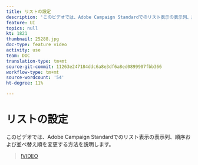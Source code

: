 ```yaml
---
title: リストの設定
description: 'このビデオでは、Adobe Campaign Standardでのリスト表示の表示列、順序および並べ替え順を変更する方法を説明します。  '
feature: UI
topics: null
kt: 1821
thumbnail: 25288.jpg
doc-type: feature video
activity: use
team: DOC
translation-type: tm+mt
source-git-commit: 11263e247184ddc6a8e3df6a8ed0899907fbb366
workflow-type: tm+mt
source-wordcount: '54'
ht-degree: 11%

---
```



# リストの設定

このビデオでは、Adobe Campaign Standardでのリスト表示の表示列、順序および並べ替え順を変更する方法を説明します。

>[!VIDEO](https://video.tv.adobe.com/v/25288/?quality=12)
